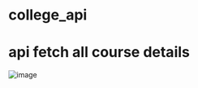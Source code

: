 # college_api
 
# api fetch all course details
![image](https://user-images.githubusercontent.com/118551644/232187410-d79f548b-1194-491e-b3eb-052575768507.png)
